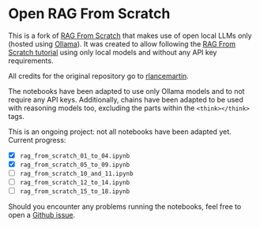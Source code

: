# Open RAG From Scratch

This is a fork of [RAG From Scratch](https://github.com/langchain-ai/rag-from-scratch) that makes use of open local LLMs only (hosted using [Ollama](https://ollama.com/)).
It was created to allow following the [RAG From Scratch tutorial](https://www.youtube.com/watch?v=sVcwVQRHIc8) using only local models and without any API key requirements.

All credits for the original repository go to [rlancemartin](https://github.com/rlancemartin).

The notebooks have been adapted to use only Ollama models and to not require any API keys.
Additionally, chains have been adapted to be used with reasoning models too, excluding the parts within the `<think></think>` tags.

This is an ongoing project: not all notebooks have been adapted yet.
Current progress:
- [x] `rag_from_scratch_01_to_04.ipynb`
- [x] `rag_from_scratch_05_to_09.ipynb`
- [ ] `rag_from_scratch_10_and_11.ipynb`
- [ ] `rag_from_scratch_12_to_14.ipynb`
- [ ] `rag_from_scratch_15_to_18.ipynb`

Should you encounter any problems running the notebooks, feel free to open a [Github issue](https://docs.github.com/en/issues/tracking-your-work-with-issues/about-issues).
